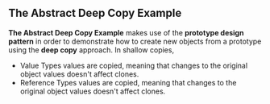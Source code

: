 ## The Abstract Deep Copy Example

**The Abstract Deep Copy Example** makes use of the **prototype design pattern** in order to demonstrate how to
create new objects from a prototype using the **deep copy** approach. In shallow copies,

- Value Types values are copied, meaning that changes to the original object values doesn't affect clones.
- Reference Types values are copied, meaning that changes to the original object values doesn't affect clones.
